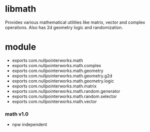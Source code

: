 # libmath
Provides various mathematical utilities like matrix, vector and complex operations. Also has 2d geometry logic and randomization. 

# module
* exports com.nullpointerworks.math
* exports com.nullpointerworks.math.complex
* exports com.nullpointerworks.math.geometry
* exports com.nullpointerworks.math.geometry.g2d
* exports com.nullpointerworks.math.geometry.logic
* exports com.nullpointerworks.math.matrix
* exports com.nullpointerworks.math.random.generator
* exports com.nullpointerworks.math.random.selector
* exports com.nullpointerworks.math.vector

### math v1.0
* npw independent
